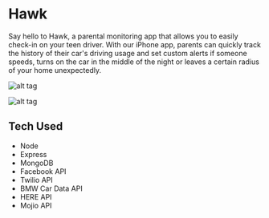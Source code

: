 # Hawk

Say hello to Hawk, a parental monitoring app that allows you to easily check-in on your teen driver. With our iPhone app, parents can quickly track the history of their car's driving usage and set custom alerts if someone speeds, turns on the car in the middle of the night or leaves a certain radius of your home unexpectedly.

![alt tag](http://s3.amazonaws.com/challengepost/photos/production/software_photos/000/197/416/datas/xlarge.png?1421010062)

![alt tag](http://s3.amazonaws.com/challengepost/photos/production/software_photos/000/197/417/datas/xlarge.png?1421010062)

## Tech Used
- Node
- Express
- MongoDB
- Facebook API
- Twilio API
- BMW Car Data API
- HERE API
- Mojio API
